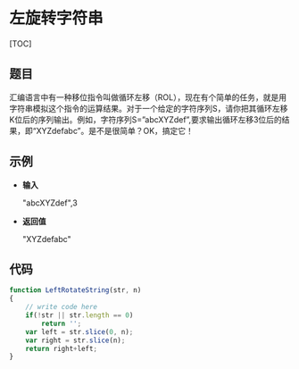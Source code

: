 # 左旋转字符串

[TOC]

## 题目

汇编语言中有一种移位指令叫做循环左移（ROL），现在有个简单的任务，就是用字符串模拟这个指令的运算结果。对于一个给定的字符序列S，请你把其循环左移K位后的序列输出。例如，字符序列S=”abcXYZdef”,要求输出循环左移3位后的结果，即“XYZdefabc”。是不是很简单？OK，搞定它！



## 示例

- **输入**

  "abcXYZdef",3

- **返回值**

  "XYZdefabc"



## 代码

```javascript
function LeftRotateString(str, n)
{
    // write code here
    if(!str || str.length == 0)
        return '';
    var left = str.slice(0, n);
    var right = str.slice(n);
    return right+left;
}
```

